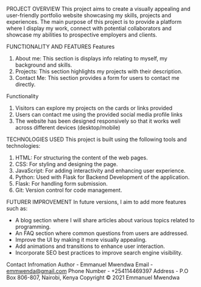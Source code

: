 PROJECT OVERVIEW 
This project aims to create a visually appealing and user-friendly portfolio website showcasing my skills, projects and experiences. The main purpose of this project is to provide a platform where I display my work, connect with potential collaborators and showcase my abilities to prospective employers and clients.

FUNCTIONALITY AND FEATURES
Features
1. About me: This section is displays info relating to myself, my background and skills.
2. Projects: This section highlights my projects with their description.
3. Contact Me: This section provides a form for users to contact me directly.

Functionality
1. Visitors can explore my projects on the cards or links provided
2. Users can contact me using the provided social media profile links
3. The website has been designed responsively so that it works well across different devices (desktop/mobile)

TECHNOLOGIES USED
This project is built using the following tools and technologies:

1. HTML: For structuring the content of the web pages.
2. CSS: For styling and designing the page.
3. JavaScript: For adding interactivity and enhancing user experience.
4. Python: Used with Flask for Backend Development of the application.
5. Flask: For handling form submission.
6. Git: Version control for code management.

FUTURER IMPROVEMENT
In future versions, I aim to add more features such as:
- A blog section where I will share articles about various topics related to programming.
- An FAQ section where common questions from users are addressed.
- Improve the UI by making it more visually appealing.
- Add animations and transitions to enhance user interaction.
- Incorporate SEO best practices to improve search engine visibility.

Contact Infromation
Author - Emmanuel Mwendwa
Email - emmwenda@gmail.com
Phone Number - +254114469397
Address - P.O Box 806-807, Nairobi, Kenya
Copyright © 2021 Emmanuel Mwendwa